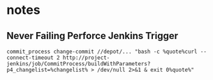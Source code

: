 # notes
## Never Failing Perforce Jenkins Trigger
```
commit_process change-commit //depot/... "bash -c %quote%curl --connect-timeout 2 http://project-jenkins/job/CommitProcess/buildWithParameters?p4_changelist=%changelist% > /dev/null 2>&1 & exit 0%quote%"
```
